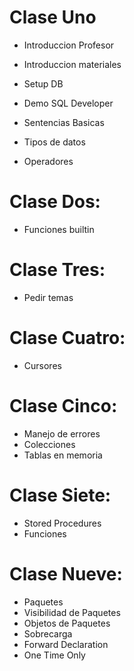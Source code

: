 # Clase Uno
* Introduccion Profesor
* Introduccion materiales
* Setup DB
* Demo SQL Developer

* Sentencias Basicas
* Tipos de datos
* Operadores

# Clase Dos:
* Funciones builtin

# Clase Tres:
* Pedir temas

# Clase Cuatro:
* Cursores

# Clase Cinco:
* Manejo de errores
* Colecciones
* Tablas en memoria

# Clase Siete:
* Stored Procedures
* Funciones

# Clase Nueve:
* Paquetes
* Visibilidad de Paquetes
* Objetos de Paquetes
* Sobrecarga
* Forward Declaration
* One Time Only
